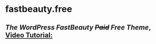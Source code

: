 # fastbeauty.free
## *The WordPress FastBeauty ~~Paid~~ Free Theme*, [Video Tutorial:](https://youtube.com/@VideoCovery)
